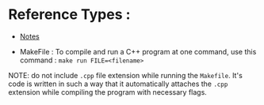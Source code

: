 # Reference Types : 

- [Notes](./notes.md)

- MakeFile : To compile and run a C++ program at one command, use this command : 
    ```make run FILE=<filename>```

NOTE: do not include `.cpp` file extension while running the `Makefile`. It's code is written in such a way that it automatically attaches the `.cpp` extension while compiling the program with necessary flags.

